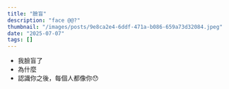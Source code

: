 ```yaml
---
title: "臉盲"
description: "face @@?"
thumbnail: "/images/posts/9e8ca2e4-6ddf-471a-b086-659a73d32084.jpeg"
date: "2025-07-07"
tags: []
---
```

- 我臉盲了
- 為什麼
- 認識你之後，每個人都像你😯
